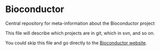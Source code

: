 # Bioconductor
Central repository for meta-information about the Bioconductor project

This file will describe which projects are in git, which in svn, and so on.

You could skip this file and go directly to the [Bioconductor website](http://bioconductor.org).
